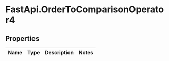 # FastApi.OrderToComparisonOperator4

## Properties
Name | Type | Description | Notes
------------ | ------------- | ------------- | -------------
